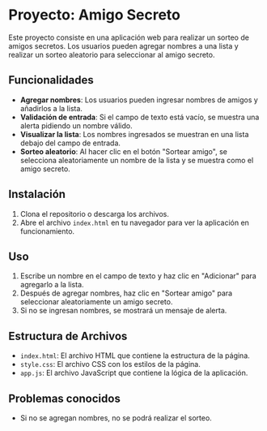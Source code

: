 # Proyecto: Amigo Secreto

Este proyecto consiste en una aplicación web para realizar un sorteo de amigos secretos. Los usuarios pueden agregar nombres a una lista y realizar un sorteo aleatorio para seleccionar al amigo secreto.

## Funcionalidades

- **Agregar nombres**: Los usuarios pueden ingresar nombres de amigos y añadirlos a la lista.
- **Validación de entrada**: Si el campo de texto está vacío, se muestra una alerta pidiendo un nombre válido.
- **Visualizar la lista**: Los nombres ingresados se muestran en una lista debajo del campo de entrada.
- **Sorteo aleatorio**: Al hacer clic en el botón "Sortear amigo", se selecciona aleatoriamente un nombre de la lista y se muestra como el amigo secreto.

## Instalación

1. Clona el repositorio o descarga los archivos.
2. Abre el archivo `index.html` en tu navegador para ver la aplicación en funcionamiento.

## Uso

1. Escribe un nombre en el campo de texto y haz clic en "Adicionar" para agregarlo a la lista.
2. Después de agregar nombres, haz clic en "Sortear amigo" para seleccionar aleatoriamente un amigo secreto.
3. Si no se ingresan nombres, se mostrará un mensaje de alerta.

## Estructura de Archivos

- `index.html`: El archivo HTML que contiene la estructura de la página.
- `style.css`: El archivo CSS con los estilos de la página.
- `app.js`: El archivo JavaScript que contiene la lógica de la aplicación.

## Problemas conocidos

- Si no se agregan nombres, no se podrá realizar el sorteo.
